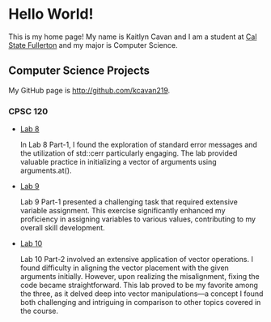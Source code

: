# Hello World!

This is my home page! My name is Kaitlyn Cavan and I am a student at [Cal State Fullerton](http://www.fullerton.edu/) and my major is Computer Science.

## Computer Science Projects

My GitHub page is http://github.com/kcavan219.

### CPSC 120

* [Lab 8](https://github.com/cpsc-fall-2023/cpsc-120-lab-08-brooke-and-kaitlyn)

     In Lab 8 Part-1, I found the exploration of standard error messages and the utilization of std::cerr particularly engaging. The lab provided valuable practice in initializing a vector of arguments using arguments.at().

* [Lab 9](https://github.com/cpsc-fall-2023/cpsc-120-lab-09-kaitlyn-and-kieren) 

     Lab 9 Part-1 presented a challenging task that required extensive variable assignment. This exercise significantly enhanced my proficiency in assigning variables to various values, contributing to my overall skill development.

* [Lab 10](https://github.com/cpsc-fall-2023/cpsc-120-lab-10-kieren-and-kaitlyn)

     Lab 10 Part-2 involved an extensive application of vector operations. I found difficulty in aligning the vector placement with the given arguments initially. However, upon realizing the misalignment, fixing the code became straightforward. This lab proved to be my favorite among the three, as it delved deep into vector manipulations—a concept I found both challenging and intriguing in comparison to other topics covered in the course.